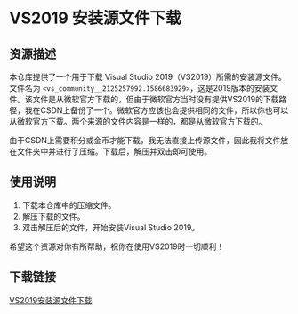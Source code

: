 # VS2019 安装源文件下载

## 资源描述

本仓库提供了一个用于下载 Visual Studio 2019（VS2019）所需的安装源文件。文件名为 `<vs_community__2125257992.1586683929>`，这是2019版本的安装文件。该文件是从微软官方下载的，但由于微软官方当时没有提供VS2019的下载路径，我在CSDN上备份了一个。微软官方应该也会提供相同的文件，所以你也可以从微软官方下载。两个来源的文件内容是一样的，都是从微软官方下载的。

由于CSDN上需要积分或金币才能下载，我无法直接上传源文件，因此我将文件放在文件夹中并进行了压缩。下载后，解压并双击即可使用。

## 使用说明

1. 下载本仓库中的压缩文件。
2. 解压下载的文件。
3. 双击解压后的文件，开始安装Visual Studio 2019。

希望这个资源对你有所帮助，祝你在使用VS2019时一切顺利！

## 下载链接

[VS2019安装源文件下载](https://pan.quark.cn/s/d1bee1971c48)